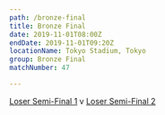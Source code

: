 ```yaml
---
path: /bronze-final
title: Bronze Final
date: 2019-11-01T08:00Z
endDate: 2019-11-01T09:20Z
locationName: Tokyo Stadium, Tokyo
group: Bronze Final
matchNumber: 47

---
```

[Loser Semi-Final 1](/semi-final-1) v [Loser Semi-Final 2](/semi-final-2)